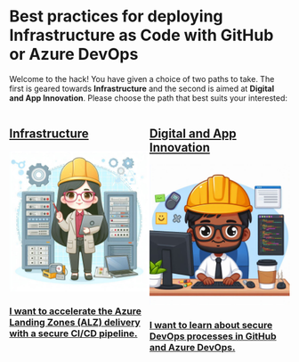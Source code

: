 # Best practices for deploying Infrastructure as Code with GitHub or Azure DevOps

Welcome to the hack! You have given a choice of two paths to take. The first is geared towards **Infrastructure** and the second is aimed at **Digital and App Innovation**. Please choose the path that best suits your interested:

<div style="display:flex;"> 
    <div style="flex: 1;">
        <a href="infra/introduction.html">
            <H2>Infrastructure</H2>
            <img src="images/infra.jpg">
            <H3>I want to accelerate the Azure Landing Zones (ALZ) delivery with a secure CI/CD pipeline.</H3>
        </a>
    </div>
    <div style="flex: 1;">
        <a href="apps/introduction.html">
            <H2>Digital and App Innovation</H2>
            <img src="images/apps.jpg">
            <H3>I want to learn about secure DevOps processes in GitHub and Azure DevOps.</H3>
        </a>
    </div>
</div>
